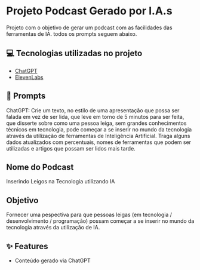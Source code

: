 
# Projeto Podcast Gerado por I.A.s

Projeto com o objetivo de gerar um podcast com as facilidades das ferramentas de IA. todos os prompts
seguem abaixo.


## 💻 Tecnologias utilizadas no projeto

- [ChatGPT](https://chat.openai.com/)
- [ElevenLabs](https://elevenlabs.io)


## 🧠 Prompts

ChatGPT:
Crie um texto, no estilo de uma apresentação que possa ser falada em vez de ser lida, que leve em torno de 5 minutos para ser feita, que disserte sobre como uma pessoa leiga, sem grandes conhecimentos técnicos em tecnologia, pode começar a se inserir no mundo da tecnologia através da utilização de ferramentas de Inteligência Artificial. Traga alguns dados atualizados com percentuais, nomes de ferramentas que podem ser utilizadas e artigos que possam ser lidos mais tarde.


## Nome do Podcast
Inserindo Leigos na Tecnologia utilizando IA

## Objetivo
Fornecer uma pespectiva para que pessoas leigas (em tecnologia / desenvolvimento / programação) possam começar a se inserir no mundo da tecnologia através da utilização de IA.

## ✨ Features
- Conteúdo gerado via ChatGPT
